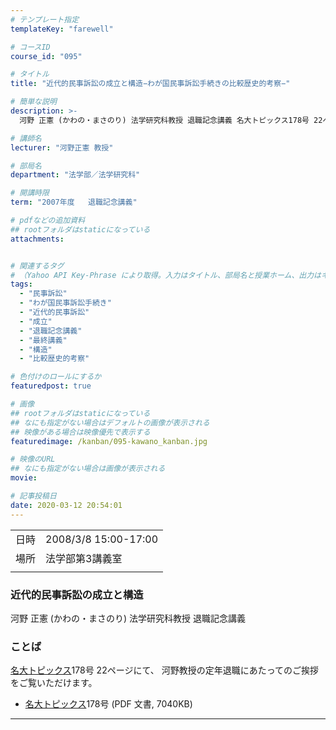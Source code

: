 ```yaml
---
# テンプレート指定
templateKey: "farewell"

# コースID
course_id: "095"

# タイトル
title: "近代的民事訴訟の成立と構造−わが国民事訴訟手続きの比較歴史的考察−"

# 簡単な説明
description: >-
  河野 正憲 (かわの・まさのり) 法学研究科教授 退職記念講義 名大トピックス178号 22ページにて、 河野教授の定年退職にあたってのご挨拶をご覧いただけます。   * ....

# 講師名
lecturer: "河野正憲 教授"

# 部局名
department: "法学部／法学研究科"

# 開講時限
term: "2007年度	退職記念講義"

# pdfなどの追加資料
## rootフォルダはstaticになっている
attachments:


# 関連するタグ
# （Yahoo API Key-Phrase により取得。入力はタイトル、部局名と授業ホーム、出力はキーフレーズ（tags））
tags:
  - "民事訴訟"
  - "わが国民事訴訟手続き"
  - "近代的民事訴訟"
  - "成立"
  - "退職記念講義"
  - "最終講義"
  - "構造"
  - "比較歴史的考察"

# 色付けのロールにするか
featuredpost: true

# 画像
## rootフォルダはstaticになっている
## なにも指定がない場合はデフォルトの画像が表示される
## 映像がある場合は映像優先で表示する
featuredimage: /kanban/095-kawano_kanban.jpg

# 映像のURL
## なにも指定がない場合は画像が表示される
movie: 

# 記事投稿日
date: 2020-03-12 20:54:01
---
```


|   |   |
|---|---|
| 日時 | 2008/3/8  15:00-17:00 |
| 場所 | 法学部第3講義室 |
|   |   |


### 近代的民事訴訟の成立と構造

河野 正憲 (かわの・まさのり) 法学研究科教授 退職記念講義

### ことば

[名大トピックス](http://www.nagoya-u.ac.jp/about-nu/public-relations/publication/topics-archive.html)178号 22ページにて、 河野教授の定年退職にあたってのご挨拶をご覧いただけます。

* <a href="http://www.nagoya-u.ac.jp/about-nu/public-relations/publication/upload_images/no178.pdf" target="_blank">[名大トピックス](http://www.nagoya-u.ac.jp/about-nu/public-relations/publication/topics-archive.html)178号</a> (PDF 文書, 7040KB)






-----